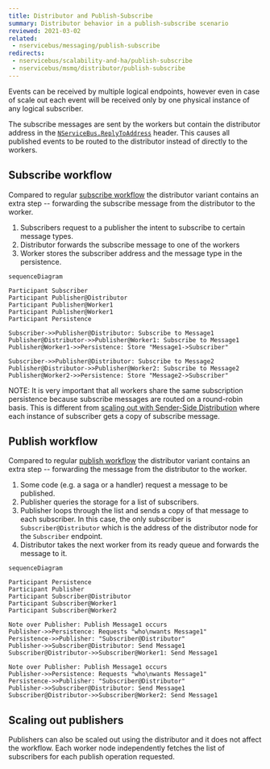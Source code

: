 ```yaml
---
title: Distributor and Publish-Subscribe
summary: Distributor behavior in a publish-subscribe scenario
reviewed: 2021-03-02
related:
 - nservicebus/messaging/publish-subscribe
redirects:
 - nservicebus/scalability-and-ha/publish-subscribe
 - nservicebus/msmq/distributor/publish-subscribe
---
```


Events can be received by multiple logical endpoints, however even in case of scale out each event will be received only by one physical instance of any logical subscriber.

The subscribe messages are sent by the workers but contain the distributor address in the [`NServiceBus.ReplyToAddress`](/nservicebus/messaging/headers.md#messaging-interaction-headers-nservicebus-replytoaddress) header. This causes all published events to be routed to the distributor instead of directly to the workers.


## Subscribe workflow

Compared to regular [subscribe workflow](/nservicebus/messaging/publish-subscribe/#mechanics-message-driven-persistence-based-subscribe) the distributor variant contains an extra step -- forwarding the subscribe message from the distributor to the worker.

 1. Subscribers request to a publisher the intent to subscribe to certain message types.
 1. Distributor forwards the subscribe message to one of the workers
 1. Worker stores the subscriber address and the message type in the persistence.

```mermaid
sequenceDiagram

Participant Subscriber
Participant Publisher@Distributor
Participant Publisher@Worker1
Participant Publisher@Worker1
Participant Persistence

Subscriber->>Publisher@Distributor: Subscribe to Message1
Publisher@Distributor->>Publisher@Worker1: Subscribe to Message1
Publisher@Worker1->>Persistence: Store "Message1->Subscriber"

Subscriber->>Publisher@Distributor: Subscribe to Message2
Publisher@Distributor->>Publisher@Worker2: Subscribe to Message2
Publisher@Worker2->>Persistence: Store "Message2->Subscriber"
```

NOTE: It is very important that all workers share the same subscription persistence because subscribe messages are routed on a round-robin basis. This is different from [scaling out with Sender-Side Distribution](/transports/msmq/sender-side-distribution.md) where each instance of subscriber gets a copy of subscribe message.


## Publish workflow

Compared to regular [publish workflow](/nservicebus/messaging/publish-subscribe/#mechanics-message-driven-persistence-based-publish) the distributor variant contains an extra step -- forwarding the message from the distributor to the worker.

 1. Some code (e.g. a saga or a handler) request a message to be published.
 1. Publisher queries the storage for a list of subscribers.
 1. Publisher loops through the list and sends a copy of that message to each subscriber. In this case, the only subscriber is `Subscriber@Distributor` which is the address of the distributor node for the `Subscriber` endpoint.
 1. Distributor takes the next worker from its ready queue and forwards the message to it. 

```mermaid
sequenceDiagram

Participant Persistence
Participant Publisher
Participant Subscriber@Distributor
Participant Subscriber@Worker1
Participant Subscriber@Worker2

Note over Publisher: Publish Message1 occurs
Publisher->>Persistence: Requests "who\nwants Message1"
Persistence->>Publisher: "Subscriber@Distributor"
Publisher->>Subscriber@Distributor: Send Message1
Subscriber@Distributor->>Subscriber@Worker1: Send Message1

Note over Publisher: Publish Message1 occurs
Publisher->>Persistence: Requests "who\nwants Message1"
Persistence->>Publisher: "Subscriber@Distributor"
Publisher->>Subscriber@Distributor: Send Message1
Subscriber@Distributor->>Subscriber@Worker2: Send Message1
```

## Scaling out publishers

Publishers can also be scaled out using the distributor and it does not affect the workflow. Each worker node independently fetches the list of subscribers for each publish operation requested. 
